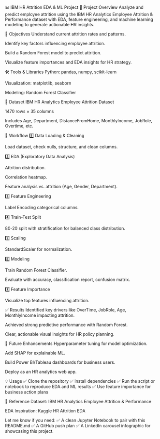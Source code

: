 📊 IBM HR Attrition EDA & ML Project
🚀 Project Overview
Analyze and predict employee attrition using the IBM HR Analytics Employee Attrition & Performance dataset with EDA, feature engineering, and machine learning modeling to generate actionable HR insights.

🎯 Objectives
Understand current attrition rates and patterns.

Identify key factors influencing employee attrition.

Build a Random Forest model to predict attrition.

Visualize feature importances and EDA insights for HR strategy.

🛠 Tools & Libraries
Python: pandas, numpy, scikit-learn

Visualization: matplotlib, seaborn

Modeling: Random Forest Classifier

📂 Dataset
IBM HR Analytics Employee Attrition Dataset

1470 rows × 35 columns

Includes Age, Department, DistanceFromHome, MonthlyIncome, JobRole, Overtime, etc.

🧩 Workflow
1️⃣ Data Loading & Cleaning

Load dataset, check nulls, structure, and clean columns.

2️⃣ EDA (Exploratory Data Analysis)

Attrition distribution.

Correlation heatmap.

Feature analysis vs. attrition (Age, Gender, Department).

3️⃣ Feature Engineering

Label Encoding categorical columns.

4️⃣ Train-Test Split

80-20 split with stratification for balanced class distribution.

5️⃣ Scaling

StandardScaler for normalization.

6️⃣ Modeling

Train Random Forest Classifier.

Evaluate with accuracy, classification report, confusion matrix.

7️⃣ Feature Importance

Visualize top features influencing attrition.

✅ Results
Identified key drivers like OverTime, JobRole, Age, MonthlyIncome impacting attrition.

Achieved strong predictive performance with Random Forest.

Clear, actionable visual insights for HR policy planning.

🚀 Future Enhancements
Hyperparameter tuning for model optimization.

Add SHAP for explainable ML.

Build Power BI/Tableau dashboards for business users.

Deploy as an HR analytics web app.

💡 Usage
✅ Clone the repository
✅ Install dependencies
✅ Run the script or notebook to reproduce EDA and ML results
✅ Use feature importance for business action plans

📌 Reference
Dataset: IBM HR Analytics Employee Attrition & Performance

EDA Inspiration: Kaggle HR Attrition EDA

Let me know if you need:
✅ A clean Jupyter Notebook to pair with this README.md
✅ A GitHub push plan
✅ A LinkedIn carousel infographic for showcasing this project.


